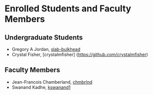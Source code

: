Enrolled Students and Faculty Members
=====================================


Undergraduate Students
----------------------

* Gregory A Jordan, [slab-bulkhead](https://github.com/slab-bulkhead)
* Crystal Fisher, [crystalmfisher] (https://github.com/crystalmfisher)

Faculty Members
---------------

* Jean-Francois Chamberland, [chmbrlnd](https://github.com/chmbrlnd)
* Swanand Kadhe, [kswanand1](https://github.com/Swanand-Kadhe)


